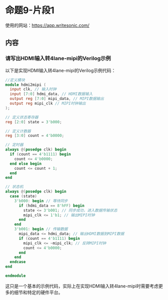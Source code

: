 # 命题9-片段1

使用的网站：<https://app.writesonic.com/>

## 内容

### 请写出HDMI输入转4lane-mipi的Verilog示例

以下是实现HDMI输入转4lane-mipi的Verilog示例代码：

```verilog
//定义模块
module hdmi2mipi (
  input clk, // 输入时钟
  input [7:0] hdmi_data, // HDMI数据输入
  output reg [7:0] mipi_data, // MIPI数据输出
  output reg mipi_clk // MIPI时钟输出
);

// 定义状态寄存器
reg [2:0] state = 3'b000;

// 定义计数器
reg [3:0] count = 4'b0000;

// 定时器
always @(posedge clk) begin
  if (count == 4'b1111) begin
    count <= 4'b0000;
  end else begin
    count <= count + 1;
  end
end

// 状态机
always @(posedge clk) begin
  case (state)
    3'b000: begin // 等待同步
      if (hdmi_data == 8'hFF) begin
        state <= 3'b001; // 同步成功，进入数据传输状态
        mipi_clk <= 1'b1; // 输出MIPI时钟
      end
    end
    3'b001: begin // 传输数据
      mipi_data <= hdmi_data; // 输出HDMI数据到MIPI数据
      if (count == 4'b1111) begin
        mipi_clk <= ~mipi_clk; // 反转MIPI时钟
        count <= 4'b0000;
      end
    end
  endcase
end

endmodule
```

这只是一个基本的示例代码，实际上在实现HDMI输入转4lane-mipi时需要考虑更多的细节和特定的硬件平台。
